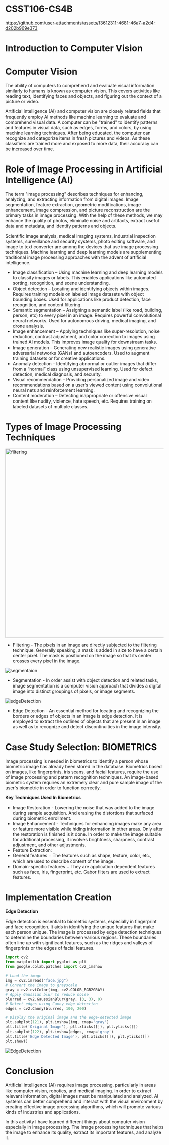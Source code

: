 # CSST106-CS4B

https://github.com/user-attachments/assets/f3612311-4681-46a7-a2d4-d202b969e373

# **Introduction to Computer Vision**

# **Computer Vision**

The ability of computers to comprehend and evaluate visual information similarly to humans is known as computer vision. This covers activities like reading text, identifying faces and objects, and figuring out the context of a picture or video. 

Artificial intelligence (AI) and computer vision are closely related fields that frequently employ AI methods like machine learning to evaluate and comprehend visual data. A computer can be "trained" to identify patterns and features in visual data, such as edges, forms, and colors, by using machine learning techniques. After being educated, the computer can recognize and categorize items in fresh pictures and videos. As these classifiers are trained more and exposed to more data, their accuracy can be increased over time.

# **Role of Image Processing in Artificial Intelligence (AI)**

The term "image processing" describes techniques for enhancing, analyzing, and extracting information from digital images. Image segmentation, feature extraction, geometric modifications, image enhancement, image compression, and picture reconstruction are the primary tasks in image processing. With the help of these methods, we may enhance the quality of photos, eliminate noise and artifacts, extract useful data and metadata, and identify patterns and objects. 

Scientific image analysis, medical imaging systems, industrial inspection systems, surveillance and security systems, photo editing software, and image to text converter are among the devices that use image processing techniques. Machine learning and deep learning models are supplementing traditional image processing approaches with the advent of artificial intelligence.

*   Image classification – Using machine learning and deep learning models to classify images or labels. This enables applications like automated sorting, recognition, and scene understanding.
*   Object detection – Locating and identifying objects within images. Requires training models on labeled image datasets with object bounding boxes. Used for applications like product detection, face recognition, and content filtering.
*   Semantic segmentation – Assigning a semantic label (like road, building, person, etc) to every pixel in an image. Requires powerful convolutional neural networks. Used for autonomous driving, medical imaging, and drone analysis.
*   Image enhancement – Applying techniques like super-resolution, noise reduction, contrast adjustment, and color correction to images using trained AI models. This improves image quality for downstream tasks.
*   Image generation – Generating new realistic images using generative adversarial networks (GANs) and autoencoders. Used to augment training datasets or for creative applications.
*   Anomaly detection – Identifying abnormal or outlier images that differ from a “normal” class using unsupervised learning. Used for defect detection, medical diagnosis, and security.
*   Visual recommendation – Providing personalized image and video recommendations based on a user’s viewed content using convolutional neural nets and reinforcement learning.
*   Content moderation – Detecting inappropriate or offensive visual content like nudity, violence, hate speech, etc. Requires training on labeled datasets of multiple classes.

# **Types of Image Processing Techniques**

<img width="599" alt="filtering" src="https://github.com/user-attachments/assets/b7e024cd-cbb9-45c0-b1ef-bc39ffe7528a">

*   Filtering - The pixels in an image are directly subjected to the filtering technique. Generally speaking, a mask is added in size to have a certain center pixel. The mask is positioned on the image so that its center crosses every pixel in the image. 

![segmentaion](https://github.com/user-attachments/assets/62ad5dd0-481e-492b-ad52-3f3aede9b8c2)
*   Segmentation - In order assist with object detection and related tasks, image segmentation is a computer vision approach that divides a digital image into distinct groupings of pixels, or image segments.

![edgeDetection](https://github.com/user-attachments/assets/5f70c118-86c1-4e58-9eca-fb8a66098786)
*   Edge Detection - An essential method for locating and recognizing the borders or edges of objects in an image is edge detection. It is employed to extract the outlines of objects that are present in an image as well as to recognize and detect discontinuities in the image intensity. 

# **Case Study Selection: BIOMETRICS**
Image processing is needed in biometrics to identify a person whose biometric image has already been stored in the database. Biometrics based on images, like fingerprints, iris scans, and facial features, require the use of image processing and pattern recognition techniques. An image-based biometric system requires an extremely clear and pure sample image of the user's biometric in order to function correctly. 

**Key Techniques Used In Biometrics**


*   Image Restoration - Lowering the noise that was added to the image during sample acquisition. And erasing the distortions that surfaced during biometric enrollment. 
*   Image Enhancement - Techniques for enhancing images make any area or feature more visible while hiding information in other areas. Only after the restoration is finished is it done. In order to make the image suitable for additional processing, it involves brightness, sharpness, contrast adjustment, and other adjustments. 
*   Feature Extraction:
  *   General features − The features such as shape, texture, color, etc., which are used to describe content of the image.
  *   Domain-specific features − They are application dependent features such as face, iris, fingerprint, etc. Gabor filters are used to extract features.

# **Implementation Creation**

**Edge Detection**

Edge detection is essential to biometric systems, especially in fingerprint and face recognition. It aids in identifying the unique features that make each person unique. The image is processed by edge detection techniques to determine the boundaries between various regions. These boundaries often line up with significant features, such as the ridges and valleys of fingerprints or the edges of facial features. 

```py
import cv2
from matplotlib import pyplot as plt
from google.colab.patches import cv2_imshow

# Load the image
img = cv2.imread("face.jpg")
# Convert the image to grayscale
gray = cv2.cvtColor(img, cv2.COLOR_BGR2GRAY)
# Apply Gaussian blur to reduce noise
blurred = cv2.GaussianBlur(gray, (3, 3), 0)
# Detect edges using Canny edge detection
edges = cv2.Canny(blurred, 100, 200)

# Display the original image and the edge-detected image
plt.subplot(121), plt.imshow(img, cmap='gray')
plt.title('Original Image'), plt.xticks([]), plt.yticks([])
plt.subplot(122), plt.imshow(edges, cmap='gray')
plt.title('Edge Detected Image'), plt.xticks([]), plt.yticks([])
plt.show()
```
![EdgeDetection](https://github.com/user-attachments/assets/c6176f35-c5b9-4d79-bf81-228dde635898)

# **Conclusion**

Artificial intelligence (AI) requires image processing, particularly in areas like computer vision, robotics, and medical imaging. In order to extract relevant information, digital images must be manipulated and analyzed. AI systems can better comprehend and interact with the visual environment by creating effective image processing algorithms, which will promote various kinds of industries and applications.

In this activity I have learned different things about computer vision especially in image processing. The image processing techniques that helps the image to enhance its quality, extract its important features, and analyze it. 
